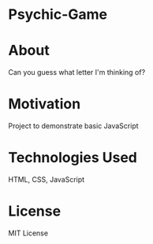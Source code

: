 # Psychic-Game
# About
Can you guess what letter I'm thinking of?

# Motivation
Project to demonstrate basic JavaScript

# Technologies Used
HTML, CSS, JavaScript

# License
MIT License
